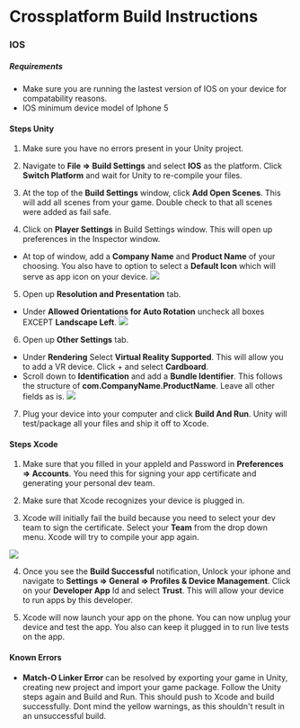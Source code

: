 # Crossplatform Build Instructions

### IOS

##### Requirements
- Make sure you are running the lastest version of IOS on your device for compatability reasons.
- IOS minimum device model of Iphone 5

#### Steps Unity

1. Make sure you have no errors present in your Unity project.

2. Navigate to **File => Build Settings** and select **IOS** as the platform. Click **Switch Platform** and wait for Unity to re-compile your files.

3. At the top of the **Build Settings** window, click **Add Open Scenes**. This will add all scenes from your game. Double check to that all scenes were added as fail safe.

4. Click on **Player Settings** in Build Settings window. This will open up preferences in the Inspector window.
- At top of window, add a **Company Name** and **Product Name** of your choosing. You also have to option to select a **Default Icon** which will serve as app icon on your device.
  ![](http://i.imgur.com/6bVAMsT.png)

5. Open up **Resolution and Presentation** tab.
- Under **Allowed Orientations for Auto Rotation** uncheck all boxes EXCEPT **Landscape Left**.
![](http://i.imgur.com/c19GFKD.png)

6. Open up **Other Settings** tab.
- Under **Rendering** Select **Virtual Reality Supported**. This will allow you to add a VR device. Click + and select **Cardboard**.
- Scroll down to **Identification** and add a **Bundle Identifier**. This follows the structure of **com.CompanyName.ProductName**. Leave all other fields as is.
![](http://i.imgur.com/v1hSu8g.png)

7. Plug your device into your computer and click **Build And Run**. Unity will test/package all your files and ship it off to Xcode. 

#### Steps Xcode

1. Make sure that you filled in your appleId and Password in **Preferences => Accounts**. You need this for signing your app certificate and generating your personal dev team.

2. Make sure that Xcode recognizes your device is plugged in. 

3. Xcode will initially fail the build because you need to select your dev team to sign the certificate. Select your **Team** from the drop down menu. Xcode will try to compile your app again.

![](http://i.imgur.com/nYbcarP.png)

4. Once you see the **Build Successful** notification, Unlock your iphone and navigate to **Settings => General => Profiles & Device Management**. Click on your **Developer App** Id and select **Trust**. This will allow your device to run apps by this developer.

5. Xcode will now launch your app on the phone. You can now unplug your device and test the app. You also can keep it plugged in to run live tests on the app.

#### Known Errors 
- **Match-O Linker Error** can be resolved by exporting your game in Unity, creating new project and import your game package. Follow the Unity steps again and Build and Run. This should push to Xcode and build successfully. Dont mind the yellow warnings, as this shouldn't result in an unsuccessful build.


